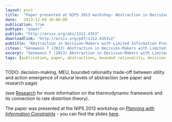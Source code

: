 ```yaml
---
layout: post
title:  "Paper presented at NIPS 2013 workshop: Abstraction in Decision-Makers with Limited Information Processing Capabilities"
date:   2013-12-09 16:00:00
publication: true
pubtype: "paper"
publink: "http://arxiv.org/abs/1312.4353"
downloadlink: "http://arxiv.org/pdf/1312.4353v2"
pubtitle: "Abstraction in Decision-Makers with Limited Information Processing Capabilities"
citeas: "Genewein T (2013) Abstraction in Decision-Makers with Limited Information Processing Capabilities, NIPS 2013 workshop on Planning with Information Constraints"
excerpt: "Genewein T (2013) Abstraction in Decision-Makers with Limited Information Processing Capabilities."
tags: [publication, paper, abstractions, bounded rationality, decision-making, free energy]
---
```

TODO:
decision-making, MEU, bounded rationality
trade-off between utility and action
emergence of natural levels of abstraction (see paper and research page)



(see [Research](/Research/) for more information on the thermodynamic framework and its connection to rate distortion theory).

The paper was presented at the NIPS 2013 workshop on [*Planning with Information Constraints*](https://old.nips.cc/Conferences/2013/Program/event.php?ID=3723) - you can find the slides [here](/Talk-NIPS-workshop-abstractions/).
